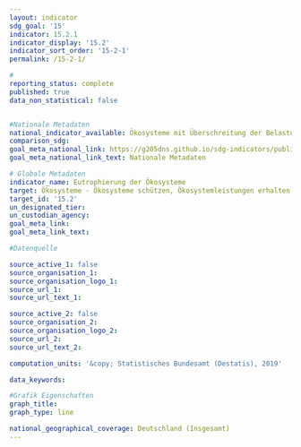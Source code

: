 ```yaml
---
layout: indicator                       
sdg_goal: '15'                       
indicator: 15.2.1                       
indicator_display: '15.2'                       
indicator_sort_order: '15-2-1'                       
permalink: /15-2-1/                       

#                       
reporting_status: complete                       
published: true                       
data_non_statistical: false                       


#Nationale Metadaten                       
national_indicator_available: Ökosysteme mit Überschreitung der Belastungsgrenzen für Eutrophierung durch Stickstoffeinträge                       
comparison_sdg:                       
goal_meta_national_link: https://g205dns.github.io/sdg-indicators/public/MetaDe/15.2..pdf
goal_meta_national_link_text: Nationale Metadaten                       

# Globale Metadaten                       
indicator_name: Eutrophierung der Ökosysteme                       
target: Ökosysteme - Ökosysteme schützen, Ökosystemleistungen erhalten und Lebensräume bewahren                       
target_id: '15.2'                       
un_designated_tier:                        
un_custodian_agency:                        
goal_meta_link:                        
goal_meta_link_text:                        

#Datenquelle                       

source_active_1: false                       
source_organisation_1:                        
source_organisation_logo_1:                        
source_url_1:                        
source_url_text_1:                        

source_active_2: false                       
source_organisation_2:                        
source_organisation_logo_2:                        
source_url_2:                        
source_url_text_2:                        

computation_units: '&copy; Statistisches Bundesamt (Destatis), 2019'                       

data_keywords:                        

#Grafik Eigenschaften                       
graph_title:                        
graph_type: line                       

national_geographical_coverage: Deutschland (Insgesamt)
---
```

